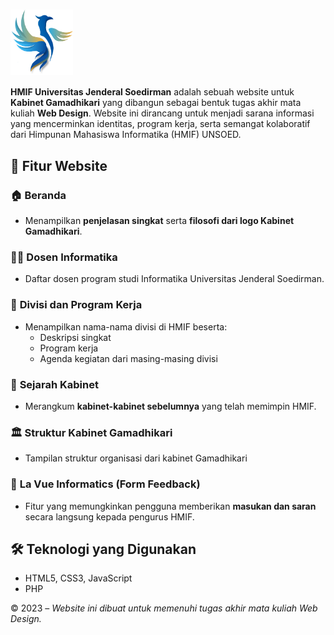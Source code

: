 <h1><img src="gamadhikari.png" alt="Logo HMIF" width="100" style="vertical-align: middle;"/></h1>

**HMIF Universitas Jenderal Soedirman** adalah sebuah website untuk **Kabinet Gamadhikari** yang dibangun sebagai bentuk tugas akhir mata kuliah **Web Design**.  Website ini dirancang untuk menjadi sarana informasi yang mencerminkan identitas, program kerja, serta semangat kolaboratif dari Himpunan Mahasiswa Informatika (HMIF) UNSOED.

## 🎯 Fitur Website

### 🏠 **Beranda**
- Menampilkan **penjelasan singkat** serta **filosofi dari logo Kabinet Gamadhikari**.

### 👩‍🏫 **Dosen Informatika**
- Daftar dosen program studi Informatika Universitas Jenderal Soedirman.

### 🧩 **Divisi dan Program Kerja**
- Menampilkan nama-nama divisi di HMIF beserta:
  - Deskripsi singkat
  - Program kerja
  - Agenda kegiatan dari masing-masing divisi

### 📜 **Sejarah Kabinet**
- Merangkum **kabinet-kabinet sebelumnya** yang telah memimpin HMIF.

### 🏛️ **Struktur Kabinet Gamadhikari**
- Tampilan struktur organisasi dari kabinet Gamadhikari

### 📝 **La Vue Informatics (Form Feedback)**
- Fitur yang memungkinkan pengguna memberikan **masukan dan saran** secara langsung kepada pengurus HMIF.

## 🛠️ Teknologi yang Digunakan

- HTML5, CSS3, JavaScript
- PHP 

© 2023 – *Website ini dibuat untuk memenuhi tugas akhir mata kuliah Web Design.*
